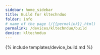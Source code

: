 ```yaml
---
sidebar: home_sidebar
title: Build for kltechnduo
folder: info
# name of the page (/{{permalink}}.html)
permalink: /devices/kltechnduo/build
device: kltechnduo
---
```

{% include templates/device_build.md %}
